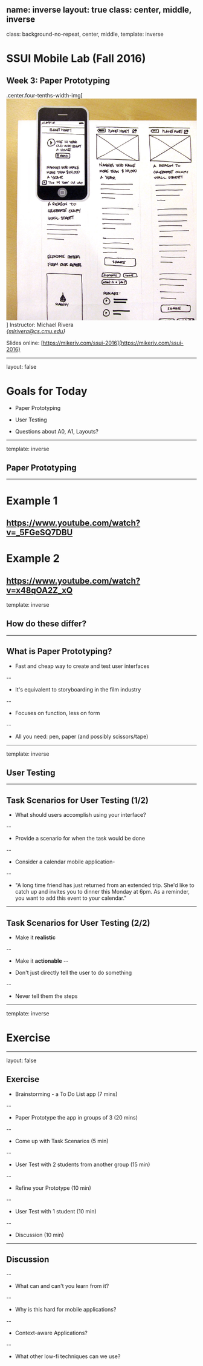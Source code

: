 name: inverse
layout: true
class: center, middle, inverse
---
class: background-no-repeat, center, middle,
template: inverse

# SSUI Mobile Lab (Fall 2016)
## Week 3: Paper Prototyping

.center.four-tenths-width-img[
  ![Paper Prototyping](img/paper-prototype-example.jpg)
]
Instructor: Michael Rivera  
_{mlrivera@cs.cmu.edu}_  

Slides online: [https://mikeriv.com/ssui-2016](https://mikeriv.com/ssui-2016)

---
layout: false

# Goals for Today
- Paper Prototyping

- User Testing

- Questions about A0, A1, Layouts?

---
template: inverse

## Paper Prototyping
---
# Example 1
https://www.youtube.com/watch?v=_5FGeSQ7DBU
---
# Example 2
https://www.youtube.com/watch?v=x48qOA2Z_xQ
---
template: inverse

## How do these differ?

---
## What is Paper Prototyping?
- Fast and cheap way to create and test user interfaces

--

- It's equivalent to storyboarding in the film industry

--

- Focuses on function, less on form

--

- All you need: pen, paper (and possibly scissors/tape)

---
template: inverse
## User Testing

---
## Task Scenarios for User Testing (1/2)
- What should users accomplish using your interface?

--

- Provide a scenario for when the task would be done

--

  - Consider a calendar mobile application-

--

  - "A long time friend has just returned from an extended trip. She'd like to catch up and invites you to dinner this Monday at 6pm. As a reminder, you want to add this event to your calendar."
---
## Task Scenarios for User Testing (2/2)
-  Make it __realistic__

--

- Make it __actionable__
--

- Don't just directly tell the user to do something

--

- Never tell them the steps

---
template: inverse
# Exercise
---
layout: false
## Exercise
- Brainstorming - a To Do List app (7 mins)

--

- Paper Prototype the app in groups of 3 (20 mins)

--

- Come up with Task Scenarios (5 min)

--

- User Test with 2 students from another group (15 min)

--

- Refine your Prototype (10 min)

--

- User Test with 1 student (10 min)

--

- Discussion (10 min)

---

## Discussion

--

- What can and can't you learn from it?

--

- Why is this hard for mobile applications?
  
--

  - Context-aware Applications?

--

- What other low-fi techniques can we use?
